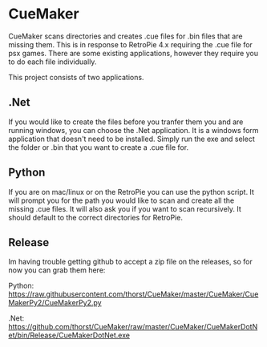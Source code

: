 # CueMaker

CueMaker scans directories and creates .cue files for .bin files that are missing them. 
This is in response to RetroPie 4.x requiring the .cue file for psx games. There are some existing applications, 
however they require you to do each file individually.

This project consists of two applications.

## .Net
If you would like to create the files before you tranfer them you and are running windows, you can choose the .Net
application. It is a windows form application that doesn't need to be installed. Simply run the exe and select the 
folder or .bin that you want to create a .cue file for.

## Python
If you are on mac/linux or on the RetroPie you can use the python script. It will prompt you for the path you would
like to scan and create all the missing .cue files. It will also ask you if you want to scan recursively. It should
default to the correct directories for RetroPie.

## Release
Im having trouble getting github to accept a zip file on the releases, so for now you can grab them here:

Python:
https://raw.githubusercontent.com/thorst/CueMaker/master/CueMaker/CueMakerPy2/CueMakerPy2.py

.Net:
https://github.com/thorst/CueMaker/raw/master/CueMaker/CueMakerDotNet/bin/Release/CueMakerDotNet.exe